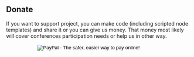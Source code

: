 ## Donate

If you want to support project, you can make code (including scripted node templates) and share it or you can give us money. That money most likely will cover conferences participation needs or help us in other way.

<p class="sv_content">
	<form action="https://www.paypal.com/cgi-bin/webscr" method="post" target="_top" style='margin-left: 85px;'>
	<input type="hidden" name="cmd" value="_s-xclick">
	<input type="hidden" name="hosted_button_id" value="JZESR6GN9AKNS">
	<input type="image" src="https://www.paypalobjects.com/en_US/RU/i/btn/btn_donateCC_LG.gif" border="0" name="submit" alt="PayPal - The safer, easier way to pay online!">
	<img alt="" border="0" src="https://www.paypalobjects.com/ru_RU/i/scr/pixel.gif" width="1" height="1"></form>
</p>